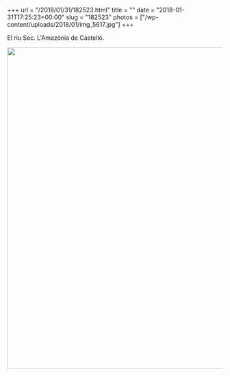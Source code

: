 +++
url = "/2018/01/31/182523.html"
title = ""
date = "2018-01-31T17:25:23+00:00"
slug = "182523"
photos = ["/wp-content/uploads/2018/01/img_5617.jpg"]
+++

El riu Sec. L'Amazònia de Castelló.

<img src="/wp-content/uploads/2018/01/img_5617.jpg" class="wp-image-848 size-full" height="750" width="1000">

